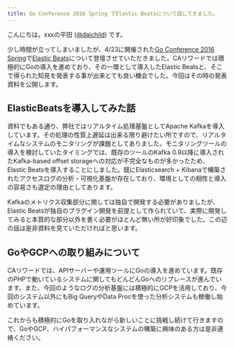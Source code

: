 ```yaml
---
title: Go Conference 2016 Spring でElastic Beatsについて話してきました。
---
```


こんにちは。xxxの平田 ([@daichild](https://twitter.com/daichild)) です。

少し時間が立ってしまいましたが、4/23に開催された[Go Conference 2016 Spring](http://gocon.connpass.com/event/27521/)で[Elastic Beats](https://www.elastic.co/products/beats)について登壇させていただきました。CAリワードでは積極的にGoの導入を進めており、その一環として導入したElastic Beatsと、そこで得られた知見を発表する事が出来とても良い機会でした。今回はその時の発表資料を公開します。

## ElasticBeatsを導入してみた話

<script async class="speakerdeck-embed" data-id="50ffafdc20ba4b63a3f36289207fba6d" data-ratio="1.33333333333333" src="//speakerdeck.com/assets/embed.js"></script>

資料でもある通り、弊社ではリアルタイム処理基盤としてApache Kafkaを導入しています。その処理の性質上遅延は出来る限り避けたい所ですので、リアルタイムなシステムのモニタリングが課題としてありました。モニタリングツールの導入を検討していたタイミングでは、既存のツールのKafka 0.9以降に導入されたKafka-based offset storageへの対応が不完全なものが多かったため、Elastic Beatsを導入することにしました。既にElasticsearch + Kibanaで構築されたアクセスログの分析・可視化基盤が存在しており、環境としての相性と導入の容易さも選定の理由としてあります。

Kafkaのメトリクス収集部分に関しては独自で開発する必要がありましたが、Elastic Beatsが独自のプラグイン開発を前提として作られていて、実際に開発してみると本質的な部分以外を書く必要がほとんど無い所が好印象でした。この辺の話は是非資料を見ていただければと思います。

## GoやGCPへの取り組みについて

CAリワードでは、APIサーバーや運用ツールにGoの導入を進めています。既存のPHPで動いているシステムに関してもどんどんGoへのリプレースが進んでいます。また、今回のようなログの分析基盤には積極的にGCPを活用しており、今回のシステム以外にもBig QueryやData Procを使った分析システムも稼働し始めています。

これからも積極的にGoを取り入れながら新しいことに挑戦し続けて行きますので、GoやGCP、ハイパフォーマンスなシステムの構築に興味のある方は是非連絡ください。

